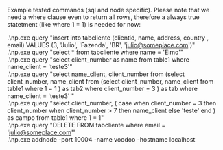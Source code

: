 Example tested commands (sql and node specific). Please note that we need a where clause even to return all rows, therefore a always true statetment (like where 1 = 1) is needed for now:

.\np.exe query "insert into tabcliente (clientid, name, address, country , email) VALUES (3, 'Julio', 'Fazenda', 'BR', 'julio@someplace.com')" <br>
.\np.exe query "select * from tabcliente where name = 'Elmo'" <br>
.\np.exe query "select client_number as name from table1 where name_client = 'teste3'" <br>
.\np.exe query "select name_client, client_number from (select client_number, name_client from (select client_number, name_client from table1 where 1 = 1 ) as tab2 where client_number = 3 ) as tab where name_client = 'teste3' " <br>
.\np.exe query "select client_number, ( case when client_number = 3 then client_number when client_number > 7 then name_client else 'teste' end ) as campo  from table1 where 1 = 1" <br>
.\np.exe query "DELETE FROM tabcliente where email = 'julio@someplace.com'" <br>
.\np.exe addnode -port 10004 -name voodoo -hostname localhost <br>
